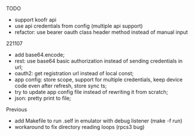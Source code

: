 TODO
 - support koofr api
 - use api credentials from config (multiple api support)
 - refactor: use bearer oauth class header method instead of manual input

221107 
 - add base64.encode;
 - rest: use base64 basic authorization instead of sending credentials in url;
 - oauth2: get registration url instead of local const;
 - app config: store scope, support for multiple credentials, keep device code even after refresh, store sync ts; 
 - try to update app config file instead of rewriting it from scratch;
 - json: pretty print to file;

Previous
 - add Makefile to run .self in emulator with debug listener (make -f run)
 - workaround to fix directory reading loops (rpcs3 bug)